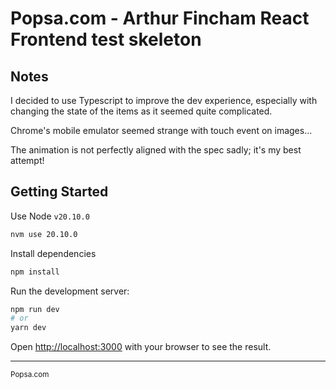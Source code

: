 # Popsa.com - Arthur Fincham React Frontend test skeleton

## Notes

I decided to use Typescript to improve the dev experience, especially with changing the state of the items as it seemed quite complicated.

Chrome's mobile emulator seemed strange with touch event on images...

The animation is not perfectly aligned with the spec sadly; it's my best attempt!

## Getting Started

Use Node `v20.10.0`

```bash
nvm use 20.10.0
```

Install dependencies

```bash
npm install
```

Run the development server:

```bash
npm run dev
# or
yarn dev
```

Open [http://localhost:3000](http://localhost:3000) with your browser to see the result.

---

<sup>Popsa.com</sup>

